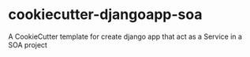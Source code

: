 # cookiecutter-djangoapp-soa
A CookieCutter template for create django app that act as a Service in a SOA project
